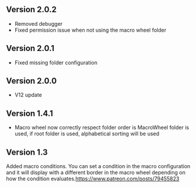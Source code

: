 ## Version 2.0.2
- Removed debugger
- Fixed permission issue when not using the macro wheel folder

## Version 2.0.1
- Fixed missing folder configuration

## Version 2.0.0
- V12 update

## Version 1.4.1
- Macro wheel now correctly respect folder order is MacroWheel folder is used, if root folder is used, alphabetical sorting will be used

## Version 1.3
Added macro conditions. You can set a condition in the macro configuration and it will display with a different border in the macro wheel depending on how the condition evaluates.https://www.patreon.com/posts/79455823

